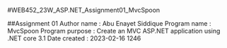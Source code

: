 #WEB452_23W_ASP.NET_Assignment01_MvcSpoon

##Assignment 01
Author name     : Abu Enayet Siddique
Program name    : MvcSpoon
Program purpose : Create an MVC ASP.NET application using .NET core 3.1
Date created    : 2023-02-16 1246
